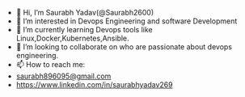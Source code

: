 - 👋 Hi, I’m Saurabh Yadav(@Saurabh2600)
- 👀 I’m interested in Devops Engineering and software Development
- 🌱 I’m currently learning Devops tools like Linux,Docker,Kubernetes,Ansible.
- 💞️ I’m looking to collaborate on who are passionate about devops engineering.
- 📫 How to reach me:
- saurabh896095@gmail.com
- https://www.linkedin.com/in/saurabhyadav269
  

<!---
Saurabh2600/Saurabh2600 is a ✨ special ✨ repository because its `README.md` (this file) appears on your GitHub profile.
You can click the Preview link to take a look at your changes.
--->
